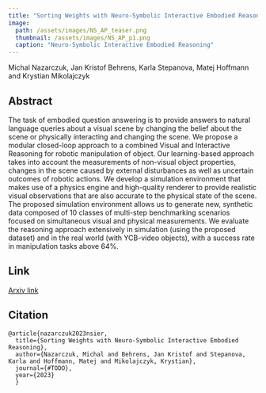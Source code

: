 ```yaml
---
title: "Sorting Weights with Neuro-Symbolic Interactive Embodied Reasoning"
image: 
  path: /assets/images/NS_AP_teaser.png
  thumbnail: /assets/images/NS_AP_p1.png
  caption: "Neuro-Symbolic Interactive Embodied Reasoning"
---
```


Michal Nazarczuk, Jan Kristof Behrens, Karla Stepanova, Matej Hoffmann and Krystian Mikolajczyk

## Abstract

The task of embodied question answering is to provide answers to natural language queries about a visual scene by changing the belief about the scene or physically interacting and changing the scene. We propose a modular closed-loop approach to a combined Visual and Interactive Reasoning for robotic manipulation of object. Our learning-based approach takes into account the measurements of non-visual object properties, changes in the scene caused by external disturbances as well as uncertain outcomes of robotic actions. We develop a simulation environment that makes use of a physics engine and high-quality renderer to provide realistic visual observations that are also accurate to the physical state of the scene. The proposed simulation environment  allows us to generate new, synthetic data composed of 10 classes of multi-step benchmarking scenarios focused on simultaneous visual and physical measurements. We evaluate the reasoning approach extensively in simulation (using the proposed dataset) and in the real world (with YCB-video objects), with a success rate in manipulation tasks above 64\%.

## Link

[Arxiv link]()

## Citation

```
@article{nazarczuk2023nsier,
  title={Sorting Weights with Neuro-Symbolic Interactive Embodied Reasoning},
  author={Nazarczuk, Michal and Behrens, Jan Kristof and Stepanova, Karla and Hoffmann, Matej and Mikolajczyk, Krystian},
  journal={#TODO},
  year={2023}
  }
```